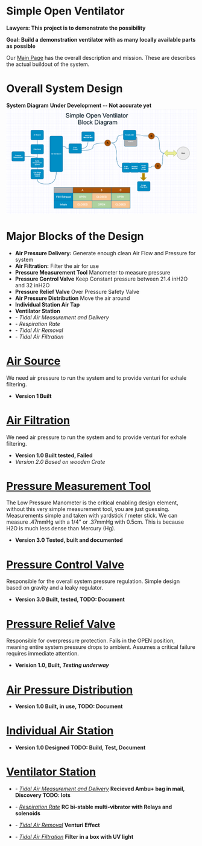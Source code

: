 # Simple Open Ventilator

**Lawyers: This project is to demonstrate the possibility**

**Goal: Build a demonstration ventilator with as many locally available parts as possible**

Our [Main Page](../README.md) has the overall description and mission. These are describes the actual buildout of the system.

# Overall System Design
**System Diagram**
**Under Development -- Not accurate yet**
![System Block Diagram](SystemBlockDiagram4.png)

# Major Blocks of the Design
* **Air Pressure Delivery:** Generate enough clean Air Flow and Pressure for system
* **Air Filtration:** Filter the air for use
* **Pressure Measurement Tool** Manometer to measure pressure
* **Pressure Control Valve** Keep Constant pressure between 21.4 inH2O and 32 inH2O
* **Pressure Relief Valve** Over Pressure Safety Valve
* **Air Pressure Distribution** Move the air around
* **Individual Station Air Tap**
* **Ventilator Station**
* \- *Tidal Air Measurement and Delivery*
* \- *Respiration Rate*
* \- *Tidal Air Removal*
* \- *Tidal Air Filtration*


# [Air Source](AirPressureDelivery/README.md)
We need air pressure to run the system and to provide venturi for exhale filtering.
* **Version 1 Built**

# [Air Filtration](AirFilter/README.md)
We need air pressure to run the system and to provide venturi for exhale filtering.
* **Version 1.0 Built tested, Failed**
* *Version 2.0 Based on wooden Crate*

# [Pressure Measurement Tool](LowPressureManometer/README.md)
The Low Pressure Manometer is the critical enabling design element, without this very simple measurement tool, you are just guessing. Measurements simple and taken with yardstick / meter stick. We can measure .47mmHg with a 1/4" or .37mmHg with 0.5cm. This is because H2O is much less dense than Mercury (Hg).
* **Version 3.0 Tested, built and documented**

# [Pressure Control Valve](PressureControlValve/README.md)
Responsible for the overall system pressure regulation. Simple design based on gravity and a leaky regulator.
* **Version 3.0 Built, tested, TODO: Document**


# [Pressure Relief Valve](PressureRelief/README.md)
Responsible for overpressure protection. Fails in the OPEN position, meaning entire system pressure drops to ambient. Assumes a critical failure requires immediate attention.
* **Verision 1.0, Built,  *Testing underway***

# [Air Pressure Distribution](PressureDistribution/README.md)
* **Version 1.0 Built, in use, TODO: Document**

# [Individual Air Station](IndividualDistribution/README.md)
* **Version 1.0 Designed TODO: Build, Test, Document**
# [Ventilator Station](Ventilator/README.md)

* \- *[Tidal Air Measurement and Delivery](Ventilator/TidalAirIN/README.md)*
      **Recieved Ambu+ bag in mail, Discovery TODO: lots**

* \- *[Respiration Rate](Ventilator/RespirationRate/README.md)*
      **RC bi-stable multi-vibrator with Relays and solenoids**

* \- *[Tidal Air Removal](Ventilator/TidalAirOUT/README.md)*
      **Venturi Effect**

* \- *[Tidal Air Filtration](Ventilator/TidalAirFilter/README.md)*
      **Filter in a box with UV light**

